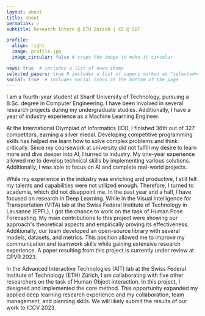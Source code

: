 ```yaml
---
layout: about
title: about
permalink: /
subtitle: Research Intern @ ETH Zürich | CE @ SUT

profile:
  align: right
  image: profile.jpg
  image_circular: false # crops the image to make it circular

news: true  # includes a list of news items
selected_papers: true # includes a list of papers marked as "selected={true}"
social: true  # includes social icons at the bottom of the page
---
```


I am a fourth-year student at Sharif University of Technology, pursuing a B.Sc. degree in Computer Engineering. I have been involved in several research projects during my undergraduate studies. Additionally, I have a year of industry experience as a Machine Learning Engineer.

At the International Olympiad of Informatics (IOI), I finished 36th out of 327 competitors, earning a silver medal. Developing competitive programming skills has helped me learn how to solve complex problems and think critically. Since my coursework at university did not fulfill my desire to learn more and dive deeper into AI, I turned to industry. My one-year experience allowed me to develop technical skills by implementing various solutions. Additionally, I was able to focus on AI and complete real-world projects.

While my experience in the industry was enriching and productive, I still felt my talents and capabilities were not utilized enough. Therefore, I turned to academia, which did not disappoint me. In the past year and a half, I have focused on research in Deep Learning. While in the Visual Intelligence for Transportation (VITA) lab at the Swiss Federal Institute of Technology in Lausanne (EPFL), I got the chance to work on the task of Human Pose Forecasting. My main contributions to this project were showing our approach's theoretical aspects and empirically proving its effectiveness. Additionally, our team developed an open-source library with several models, datasets, and metrics. This position allowed me to improve my communication and teamwork skills while gaining extensive research experience. A paper resulting from this project is currently under review at CPVR 2023.

In the Advanced Interactive Technologies (AIT) lab at the Swiss Federal Institute of Technology (ETH) Zürich, I am collaborating with five other researchers on the task of Human Object interaction. In this project, I designed and implemented the core method. This opportunity expanded my applied deep learning research experience and my collaboration, team management, and planning skills. We will likely submit the results of our work to ICCV 2023.

